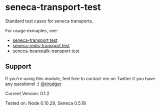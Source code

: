 seneca-transport-test
=====================

Standard test cases for seneca transports.

For usage exmaples, see:

   * [seneca-transport test](https://github.com/rjrodger/seneca-transport/blob/master/test/transport.test.js)
   * [seneca-redis-transport test](https://github.com/rjrodger/seneca-redis-transport/blob/master/test/redis-transport.test.js)
   * [seneca-beanstalk-transport test](https://github.com/rjrodger/seneca-beanstalk-transport/blob/master/test/beanstalk-transport.test.js)


## Support

If you're using this module, feel free to contact me on Twitter if you
have any questions! :) [@rjrodger](http://twitter.com/rjrodger)

Current Version: 0.1.2

Tested on: Node 0.10.29, Seneca 0.5.18


